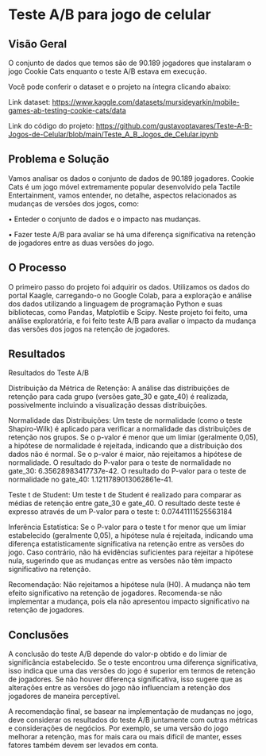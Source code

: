 # Teste A/B para jogo de celular

## Visão Geral

O conjunto de dados que temos são de 90.189 jogadores que instalaram o jogo Cookie Cats enquanto o teste A/B estava em execução.

Você pode conferir o dataset e o projeto na íntegra clicando abaixo:

Link dataset: https://www.kaggle.com/datasets/mursideyarkin/mobile-games-ab-testing-cookie-cats/data

Link do código do projeto: https://github.com/gustavoptavares/Teste-A-B-Jogos-de-Celular/blob/main/Teste_A_B_Jogos_de_Celular.ipynb

## Problema e Solução

Vamos analisar os dados o conjunto de dados de 90.189 jogadores. Cookie Cats é um jogo móvel extremamente popular desenvolvido pela Tactile Entertainment, vamos entender, no detalhe, aspectos relacionados as mudanças de versões dos jogos, como:

• Enteder o conjunto de dados e o impacto nas mudanças.

• Fazer teste A/B para avaliar se há uma diferença significativa na retenção de jogadores entre as duas versões do jogo.

## O Processo

O primeiro passo do projeto foi adquirir os dados. Utilizamos os dados do portal Kaagle, carregando-o no Google Colab, para a exploração e análise dos dados utilizando a linguagem de programação Python e suas bibliotecas, como Pandas, Matplotlib e Scipy. Neste projeto foi feito, uma análise exploratória, e foi feito teste A/B para avaliar o impacto da mudança das versões dos jogos na retenção de jogadores.

## Resultados

Resultados do Teste A/B

Distribuição da Métrica de Retenção: A análise das distribuições de retenção para cada grupo (versões gate_30 e gate_40) é realizada, possivelmente incluindo a visualização dessas distribuições.

Normalidade das Distribuições: Um teste de normalidade (como o teste Shapiro-Wilk) é aplicado para verificar a normalidade das distribuições de retenção nos grupos. Se o p-valor é menor que um limiar (geralmente 0,05), a hipótese de normalidade é rejeitada, indicando que a distribuição dos dados não é normal. Se o p-valor é maior, não rejeitamos a hipótese de normalidade. O resultado do P-valor para o teste de normalidade no gate_30: 6.35628983417737e-42. O resultado do P-valor para o teste de normalidade no gate_40: 1.1211789013062861e-41.

Teste t de Student: Um teste t de Student é realizado para comparar as médias de retenção entre gate_30 e gate_40. O resultado deste teste é expresso através de um P-valor para o teste t: 0.07441111525563184

Inferência Estatística: Se o P-valor para o teste t for menor que um limiar estabelecido (geralmente 0,05), a hipótese nula é rejeitada, indicando uma diferença estatisticamente significativa na retenção entre as versões do jogo. Caso contrário, não há evidências suficientes para rejeitar a hipótese nula, sugerindo que as mudanças entre as versões não têm impacto significativo na retenção.

Recomendação: Não rejeitamos a hipótese nula (H0). A mudança não tem efeito significativo na retenção de jogadores. Recomenda-se não implementar a mudança, pois ela não apresentou impacto significativo na retenção de jogadores.

## Conclusões

A conclusão do teste A/B depende do valor-p obtido e do limiar de significância estabelecido. Se o teste encontrou uma diferença significativa, isso indica que uma das versões do jogo é superior em termos de retenção de jogadores. Se não houver diferença significativa, isso sugere que as alterações entre as versões do jogo não influenciam a retenção dos jogadores de maneira perceptível.

A recomendação final, se basear na implementação de mudanças no jogo, deve considerar os resultados do teste A/B juntamente com outras métricas e considerações de negócios. Por exemplo, se uma versão do jogo melhorar a retenção, mas for mais cara ou mais difícil de manter, esses fatores também devem ser levados em conta.
